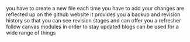 you have to create a new file each time
you have to add 
your changes are reflected up on the github website
it provides you a backup and revision history so that you can see revision stages and can offer you a refresher 
follow canvas modules in order to stay updated 
blogs can be used for a wide range of things 